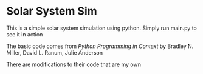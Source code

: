 # Solar System Sim

This is a simple solar system simulation using python. Simply run main.py to see it in action

The basic code comes from *Python Programming in Context* by Bradley N. Miller, David L. Ranum, Julie Anderson

There are modifications to their code that are my own
